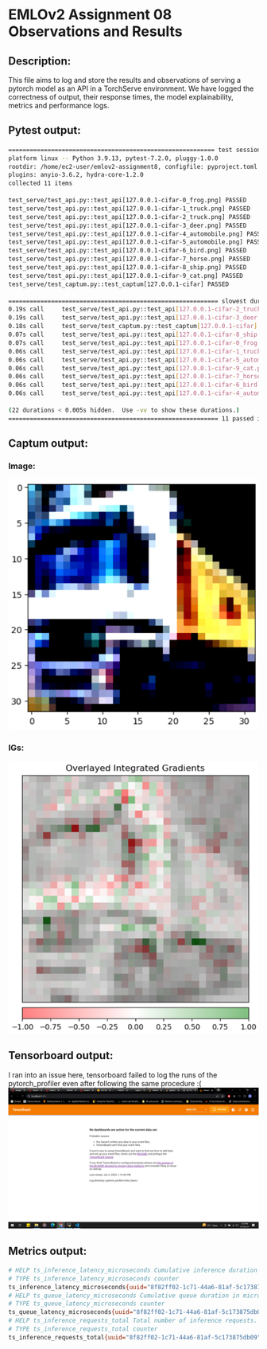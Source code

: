 # EMLOv2 Assignment 08 Observations and Results
## Description:
This file aims to log and store the results and observations of serving a pytorch model as an API in a TorchServe environment. We have logged the correctness of output, their response times, the model explainability, metrics and performance logs.

## Pytest output:
```bash
========================================================== test session starts ==========================================================
platform linux -- Python 3.9.13, pytest-7.2.0, pluggy-1.0.0
rootdir: /home/ec2-user/emlov2-assignment8, configfile: pyproject.toml
plugins: anyio-3.6.2, hydra-core-1.2.0
collected 11 items

test_serve/test_api.py::test_api[127.0.0.1-cifar-0_frog.png] PASSED                                                                                    [  9%]
test_serve/test_api.py::test_api[127.0.0.1-cifar-1_truck.png] PASSED                                                                                   [ 18%]
test_serve/test_api.py::test_api[127.0.0.1-cifar-2_truck.png] PASSED                                                                                   [ 27%]
test_serve/test_api.py::test_api[127.0.0.1-cifar-3_deer.png] PASSED                                                                                    [ 36%]
test_serve/test_api.py::test_api[127.0.0.1-cifar-4_automobile.png] PASSED                                                                              [ 45%]
test_serve/test_api.py::test_api[127.0.0.1-cifar-5_automobile.png] PASSED                                                                              [ 54%]
test_serve/test_api.py::test_api[127.0.0.1-cifar-6_bird.png] PASSED                                                                                    [ 63%]
test_serve/test_api.py::test_api[127.0.0.1-cifar-7_horse.png] PASSED                                                                                   [ 72%]
test_serve/test_api.py::test_api[127.0.0.1-cifar-8_ship.png] PASSED                                                                                    [ 81%]
test_serve/test_api.py::test_api[127.0.0.1-cifar-9_cat.png] PASSED                                                                                     [ 90%]
test_serve/test_captum.py::test_captum[127.0.0.1-cifar] PASSED                                                                                         [100%]

=========================================================== slowest durations ===========================================================
0.19s call     test_serve/test_api.py::test_api[127.0.0.1-cifar-2_truck.png]
0.19s call     test_serve/test_api.py::test_api[127.0.0.1-cifar-3_deer.png]
0.18s call     test_serve/test_captum.py::test_captum[127.0.0.1-cifar]
0.07s call     test_serve/test_api.py::test_api[127.0.0.1-cifar-8_ship.png]
0.07s call     test_serve/test_api.py::test_api[127.0.0.1-cifar-0_frog.png]
0.06s call     test_serve/test_api.py::test_api[127.0.0.1-cifar-1_truck.png]
0.06s call     test_serve/test_api.py::test_api[127.0.0.1-cifar-5_automobile.png]
0.06s call     test_serve/test_api.py::test_api[127.0.0.1-cifar-9_cat.png]
0.06s call     test_serve/test_api.py::test_api[127.0.0.1-cifar-7_horse.png]
0.06s call     test_serve/test_api.py::test_api[127.0.0.1-cifar-6_bird.png]
0.06s call     test_serve/test_api.py::test_api[127.0.0.1-cifar-4_automobile.png]

(22 durations < 0.005s hidden.  Use -vv to show these durations.)
=========================================================== 11 passed in 3.94s ===========================================================
```

## Captum output:
### Image:
![1_truck_orig.png](../test_serve/1_truck_orig.png)

### IGs:
![1_truck_captum.png](../test_serve/1_truck_captum.png)

## Tensorboard output:
I ran into an issue here, tensorboard failed to log the runs of the pytorch_profiler even after following the same procedure :(
![tensorboard_experiment.png](../test_serve/tensorboard%20experiment.png)

## Metrics output:
```bash
# HELP ts_inference_latency_microseconds Cumulative inference duration in microseconds
# TYPE ts_inference_latency_microseconds counter
ts_inference_latency_microseconds{uuid="8f82ff02-1c71-44a6-81af-5c173875db09",model_name="cifar",model_version="default",} 5939648.899000005
# HELP ts_queue_latency_microseconds Cumulative queue duration in microseconds
# TYPE ts_queue_latency_microseconds counter
ts_queue_latency_microseconds{uuid="8f82ff02-1c71-44a6-81af-5c173875db09",model_name="cifar",model_version="default",} 9619.636
# HELP ts_inference_requests_total Total number of inference requests.
# TYPE ts_inference_requests_total counter
ts_inference_requests_total{uuid="8f82ff02-1c71-44a6-81af-5c173875db09",model_name="cifar",model_version="default",} 66.0
```

